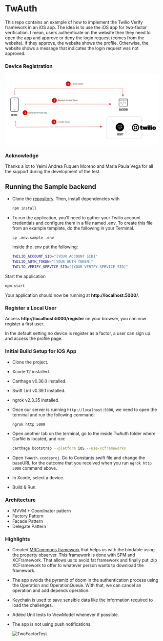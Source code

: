 # TwAuth

This repo contains an example of how to implement the Twilio Verify framework in an iOS app. The idea is to use the iOS app for two-factor verification. I mean, users authenticate on the website then they need to open the app and approve or deny the login request (comes from the website). If they approve, the website shows the profile. Otherwise, the website shows a message that indicates the login request was not approved.

### Device Registration

![device-registration-flow](./device-registration-flow.png)

### Acknowledge

Thanks a lot to Yeimi Andrea Fuquen Moreno and Maria Paula Vega for all the support during the development of the test.

## Running the Sample backend

- Clone the [repository]( https://github.com/yafuquen/twilio-verify-example). Then, install dependencies with

  ```bash
  npm install
  ```

- To run the application, you'll need to gather your Twilio account credentials and configure them in a file named .env. To create this file from an example template, do the following in your Terminal.

  ```bash
  cp .env.sample .env
  ```

  Inside the .env put the following:

  ```bash
  TWILIO_ACCOUNT_SID="[YOUR ACCOUNT SID]"
  TWILIO_AUTH_TOKEN="[YOUR AUTH TOKEN]"
  TWILIO_VERIFY_SERVICE_SID="[YOUR VERIFY SERVICE SID]"
  ```

Start the application

```bash
npm start
```

Your application should now be running at **http://localhost:5000/**.

### Register a Local User

Access **http://localhost:5000/register** on your browser, you can now register a first user.

In the default setting no device is register as a factor, a user can sign up and access the profile page.

### Initial Build Setup for iOS App

- Clone the project.

- Xcode 12 installed. 

- Carthage  v0.36.0 installed.

- Swift Lint v0.39.1 installed.

- ngrok v2.3.35 installed.

- Once our server is running `http://localhost:5000`, we need to open the terminal and run the following command:

  ``` bash
  ngrok http 5000
  ```

- Open another tab on the terminal, go to the inside TwAuth folder where Carfile is located, and run:

   ````bash
  carthage bootstrap --platform iOS --use-xcframeworks
  ````

- Open `TwAuth.xcodeproj`. Go to Constants.swift file and change the baseURL for the outcome that you received when you run `ngrok http 5000` command above.

- In Xcode,  select a device.

- Build & Run.

### Architecture

* MVVM + Coordinator pattern
* Factory Pattern
* Facade Pattern
* Delegate Pattern

### Highlights

* Created [MRCommons framework](https://github.com/mruiz723/MRCommons-iOS) that helps us with the bindable using the property observer. This framework is done with SPM and XCFramework. That allows us to avoid fat framework and finally put .zip XCFramework to offer to whatever person wants to download the framework.

* The app avoids the pyramid of doom in the authentication process using the Operation and OperationQueue. With that, we can cancel an operation and add depends operation.

* Keychain is used to save sensible data like the information required to load the challenges.

* Added Unit tests to ViewModel whenever if possible.

* The app is not using push notifications.

  

  

  ![TwoFactorTest](./TwoFactorTest.gif)

